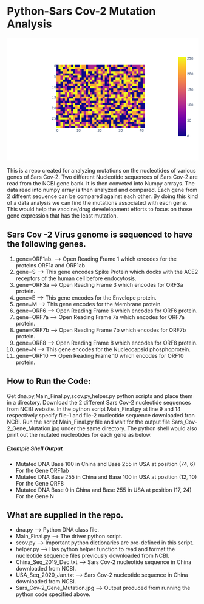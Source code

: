# Python-Sars Cov-2 Mutation Analysis

![](images/newplot.png)

This is a repo created for analyzing mutations on the nucleotides of various genes of Sars Cov-2.
Two different Nucleotide sequences of Sars Cov-2 are read from the NCBI gene bank. It is then conveted into Numpy arrrays. The data read into numpy array is then analyzed and compared. Each gene from 2 diffeent sequence can be compared against each other. By doing this kind of a data analysis we can find the mutations associated with each gene. This would help the vaccine/drug develelopment efforts to focus on those gene expression that has the least mutation.

## Sars Cov -2 Virus genome is sequenced to have the following genes.

1. gene=ORF1ab.  --> Open Reading Frame 1 which encodes for the proteins ORF1a and ORF1ab
2. gene=S        --> This gene encodes Spike Protein which docks with the ACE2 receptors of the human cell before endocytosis.
3. gene=ORF3a    --> Open Reading Frame 3 which encodes for ORF3a protein.
4. gene=E        --> This gene encodes for the Envelope protein.
5. gene=M        --> This gene encodes for the Membrane protein.
6. gene=ORF6     --> Open Reading Frame 6 which encodes for ORF6 protein.
7. gene=ORF7a    --> Open Reading Frame 7a which encodes for ORF7a protein.
8. gene=ORF7b    --> Open Reading Frame 7b which encodes for ORF7b protein.
9. gene=ORF8     --> Open Reading Frame 8 which encodes for ORF8 protein.
10. gene=N        --> This gene encodes for the Nucleocapsid phosphoprotein.
11. gene=ORF10    --> Open Reading Frame 10 which encodes for ORF10 protein.

## How to Run the Code:

Get dna.py,Main_Final.py,scov.py,helper.py python scripts and place them in a directory. Download the 2 different Sars Cov-2 nucleotide sequences from NCBI website. In the python script Main_Final.py at line 9 and 14 respectively specify file-1 and file-2 nucleotide sequence downloaded fron NCBI. Run the script Main_Final.py file and wait for the output file Sars_Cov-2_Gene_Mutation.jpg under the same directory. The python shell would also print out the mutated nucleotides for each gene as below.

##### Example Shell Output
* Mutated DNA Base 100 in China and Base 255 in USA at position (74, 6) For the Gene ORF1ab
* Mutated DNA Base 255 in China and Base 100 in USA at position (12, 10) For the Gene ORF8
* Mutated DNA Base 0 in China and Base 255 in USA at position (17, 24) For the Gene N

## What are supplied in the repo.

- dna.py --> Python DNA class file. 
- Main_Final.py --> The driver python script.
- scov.py --> Important python dictionaries are pre-defined in this script.
- helper.py --> Has python helper function to read and format the nucleotide sequence files previously downloaded from NCBI.
- China_Seq_2019_Dec.txt --> Sars Cov-2 nucleotide sequence in China downloaded from NCBI.
- USA_Seq_2020_Jan.txt --> Sars Cov-2 nucleotide sequence in China downloaded from NCBI.
- Sars_Cov-2_Gene_Mutation.jpg --> Output produced from running the python code specified above.
